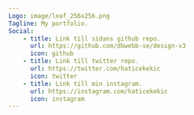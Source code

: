 ```yaml
---
Logo: image/leaf_256x256.png
Tagline: My portfolio.
Social:
    - title: Link till sidans github repo.
      url: https://github.com/dbwebb-se/design-v3
      icon: github
    - title: Link till twitter repo.
      url: https://twitter.com/haticekekic
      icon: twitter
    - title: Link till min instagram.
      url: https://instagram.com/haticekekic
      icon: instagram
---
```

